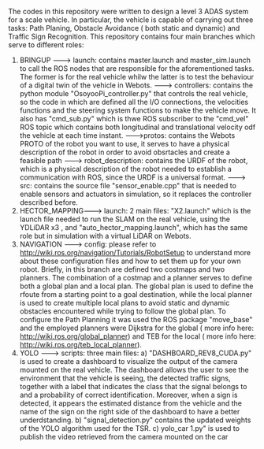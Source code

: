 
The codes in this repository were written to design a level 3 ADAS system for a scale vehicle. In particular, the vehicle is capable of carrying out three tasks: Path Planing, Obstacle Avoidance ( both static and dynamic) and Traffic Sign Recognition. 
This repository contains four main branches which serve to different roles:
1) BRINGUP ---> launch: contains master.launch and master_sim.launch to call the ROS nodes that are responsible for the aforementioned tasks. The former is for the real vehicle whilw the latter is to test the behaviour of a digital twin of the vehicle in Webots. 
        ---> controllers: contains the python module "OsoyooPi_controller.py" that controls the real vehicle, so the code in which are defined all the I/O connections, the velocities functions and the steering system functions to make the vehicle move. It also has "cmd_sub.py" which is thwe ROS subscriber to the "cmd_vel" ROS topic which contains both longitudinal and translational velocity odf the vehicle at each time instant.
        --->protos: contains the Webots PROTO of the robot you want to use, it serves to have a physical description of the robot in order to avoid obsrtacles and create a feasible path
        ---> robot_description: contains the URDF of the robot, which is a physical description of the robot needed to establish a communication with ROS, since the URDF is a universal format.
        ---> src: contains the source file "sensor_enable.cpp"  that is needed to enable sensors and actuators in simulation, so it replaces the controller described before.
2) HECTOR_MAPPING--->  launch: 2 main files: "X2.launch" which is the launch file needed to run the SLAM on the real vehicle, using the YDLiDAR x3 , and "auto_hector_mapping.launch", which has the same role but in simulation with a virtual LiDAR on Webots.
3) NAVIGATION ---> config: please refer to http://wiki.ros.org/navigation/Tutorials/RobotSetup to understand more about these configuration files and how to set them up for your own robot. Briefly, in this branch are defined two costmaps and two planners. The combination of a costmap and a planner serves to define both a global plan and a local plan. The global plan is used to define the rfoute from a starting point to a goal destination, while the local planner is used to create multiple local plans to avoid static and dynamic obstacles encountered while trying to follow the global plan. To configure the Path Planning it was used the ROS package "move_base" and the employed planners were Dijkstra for the global ( more info here:  http://wiki.ros.org/global_planner) and TEB for the local ( more info here: http://wiki.ros.org/teb_local_planner).
4) YOLO ---> scripts: three main files: a) "DASHBOARD_REV8_CUDA.py" is used to create a dashboard to visualize the output of the camera mounted on the real vehicle. The dashboard allows the user to see the environment that the vehicle is seeing, the detected traffic signs, together with a label that indicates the class that the signal belongs to and a probability of correct identification. Moreover, when a sign is detected, it appears the estimated distance from the vehicle and the name of the sign on the right side of the dashboard to have a better underdstanding.
                                         b) "signal_detection.py" contains the updated weights of the YOLO algorithm used for the TSR.
                                         c) yolo_car 1.py" is used to publish the video retrieved from the camera mounted on the car
